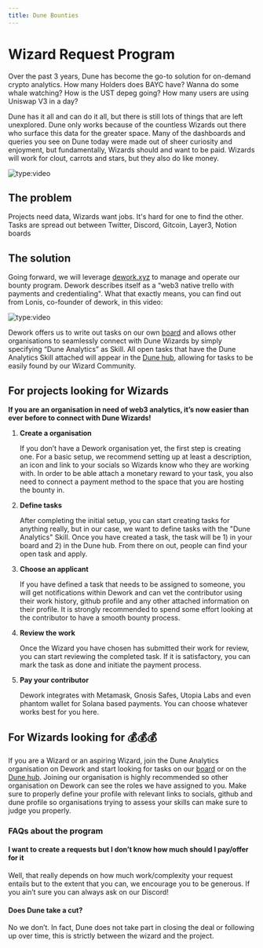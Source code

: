 ```yaml
---
title: Dune Bounties
---
```


# Wizard Request Program

Over the past 3 years, Dune has become the go-to solution for on-demand crypto analytics. 
How many Holders does BAYC have? Wanna do some whale watching? How is the UST depeg going? How many users are using Uniswap V3 in a day?

Dune has it all and can do it all, but there is still lots of things that are left unexplored. Dune only works because of the countless Wizards out there who surface this data for the greater space. Many of the dashboards and queries you see on Dune today were made out of sheer curiosity and enjoyment, but fundamentally, Wizards should and want to be paid.
Wizards will work for clout, carrots and stars, but they also do like money.

![type:video](https://www.youtube.com/embed/MRfC9cqAUKw)

## The problem

Projects need data, Wizards want jobs. It's hard for one to find the other. Tasks are spread out between Twitter, Discord, Gitcoin, Layer3, Notion boards   

## The solution

Going forward, we will leverage [dework.xyz](https://www.dework.xyz) to manage and operate our bounty program. 
Dework describes itself as a “web3 native trello with payments and credentialing". What that exactly means, you can find out from Lonis, co-founder of dework, in this video:

![type:video](https://www.youtube.com/embed/hyOLRGurjDc)

Dework offers us to write out tasks on our own [board](https://app.dework.xyz/dune/board) and allows other organisations to seamlessly connect with Dune Wizards by simply specifying “Dune Analytics” as Skill. All open tasks that have the Dune Analytics Skill attached will appear in the [Dune hub](https://app.dework.xyz/hubs/dune), allowing for tasks to be easily found by our Wizard Community.


## For projects looking for Wizards

**If you are an organisation in need of web3 analytics, it’s now easier than ever before to connect with Dune Wizards!**

1. **Create a organisation**

	If you don’t have a Dework organisation yet, the first step is creating one. For a basic setup, we recommend setting up at least a description, an icon and link to your socials so Wizards know who they are working with. In order to be able attach a monetary reward to your task, you also need to connect a payment method to the space that you are hosting the bounty in.
    
2. **Define tasks**

     After completing the initial setup, you can start creating tasks for anything really, but in our case, we want to define tasks with the "Dune Analytics" Skill. Once you have created a task, the task will be 1) in your board and 2) in the Dune hub. From there on out, people can find your open task and apply.

3.  **Choose an applicant**

    If you have defined a task that needs to be assigned to someone, you will get notifications within Dework and can vet the contributor using their work history, github profile and any other attached information on their profile. It is strongly recommended to spend some effort looking at the contributor to have a smooth bounty process.

4.  **Review the work**

    Once the Wizard you have chosen has submitted their work for review, you can start reviewing the completed task. If it is satisfactory, you can mark the task as done and initiate the payment process.

5.  **Pay your contributor**

    Dework integrates with Metamask, Gnosis Safes, Utopia Labs and even phantom wallet for Solana based payments. You can choose whatever works best for you here.







## For Wizards looking for :moneybag::moneybag::moneybag:

If you are a Wizard or an aspiring Wizard, join the Dune Analytics organisation on Dework and start looking for tasks on our [board](https://app.dework.xyz/dune/board) or on the [Dune hub](https://app.dework.xyz/hubs/dune). Joining our organisation is highly recommended so other organisation on Dework can see the roles we have assigned to you. Make sure to properly define your profile with relevant links to socials, github and dune profile so organisations trying to assess your skills can make sure to judge you properly.


### FAQs about the program

#### I want to create a requests but I don’t know how much should I pay/offer for it

Well, that really depends on how much work/complexity your request entails but to the extent that you can, we encourage you to be generous. If you ain’t sure you can always ask on our Discord!

#### Does Dune take a cut?

No we don’t. In fact, Dune does not take part in closing the deal or following up over time, this is strictly between the wizard and the project.
